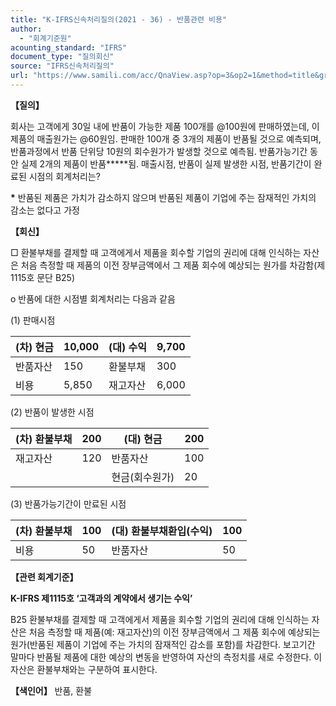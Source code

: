 ```yaml
---
title: "K-IFRS신속처리질의(2021 - 36) - 반품관련 비용"
author:
  - "회계기준원"
acounting_standard: "IFRS"
document_type: "질의회신"
source: "IFRS신속처리질의"
url: "https://www.samili.com/acc/QnaView.asp?op=3&op2=1&method=title&group=2124-15;1&orgcode=3&searchword=&page=21&code=K%2DIFRS%EC%8B%A0%EC%86%8D%EC%B2%98%EB%A6%AC%EC%A7%88%EC%9D%98%2D36%3A202105"
---
```

**【질의】**

  

회사는 고객에게 30일 내에 반품이 가능한 제품 100개를 @100원에 판매하였는데, 이 제품의 매출원가는 @60원임. 판매한 100개 중 3개의 제품이 반품될 것으로 예측되며, 반품과정에서 반품 단위당 10원의 회수원가가 발생할 것으로 예측됨. 반품가능기간 동안 실제 2개의 제품이 반품**\***됨. 매출시점, 반품이 실제 발생한 시점, 반품기간이 완료된 시점의 회계처리는?

**\*** 반품된 제품은 가치가 감소하지 않으며 반품된 제품이 기업에 주는 잠재적인 가치의 감소는 없다고 가정

  
  

**【회신】**

  

□ 환불부채를 결제할 때 고객에게서 제품을 회수할 기업의 권리에 대해 인식하는 자산은 처음 측정할 때 제품의 이전 장부금액에서 그 제품 회수에 예상되는 원가를 차감함(제1115호 문단 B25)

  

o 반품에 대한 시점별 회계처리는 다음과 같음

  

(1) 판매시점

| (차) 현금 | 10,000 | (대) 수익 | 9,700 |
| --- | --- | --- | --- |
| 반품자산 | 150 | 환불부채 | 300 |
| 비용 | 5,850 | 재고자산 | 6,000 |

  

(2) 반품이 발생한 시점

| (차) 환불부채 | 200 | (대) 현금 | 200 |
| --- | --- | --- | --- |
| 재고자산 | 120 | 반품자산 | 100 |
|  |  | 현금(회수원가) | 20 |

  

(3) 반품가능기간이 만료된 시점

| (차) 환불부채 | 100 | (대) 환불부채환입(수익) | 100 |
| --- | --- | --- | --- |
| 비용 | 50 | 반품자산 | 50 |

  
  

**【관련 회계기준】**

  

**K-IFRS 제1115호 ‘고객과의 계약에서 생기는 수익’**

  

B25 환불부채를 결제할 때 고객에게서 제품을 회수할 기업의 권리에 대해 인식하는 자산은 처음 측정할 때 제품(예: 재고자산)의 이전 장부금액에서 그 제품 회수에 예상되는 원가(반품된 제품이 기업에 주는 가치의 잠재적인 감소를 포함)를 차감한다. 보고기간 말마다 반품될 제품에 대한 예상의 변동을 반영하여 자산의 측정치를 새로 수정한다. 이 자산은 환불부채와는 구분하여 표시한다.

  
  

**【색인어】** 반품, 환불
